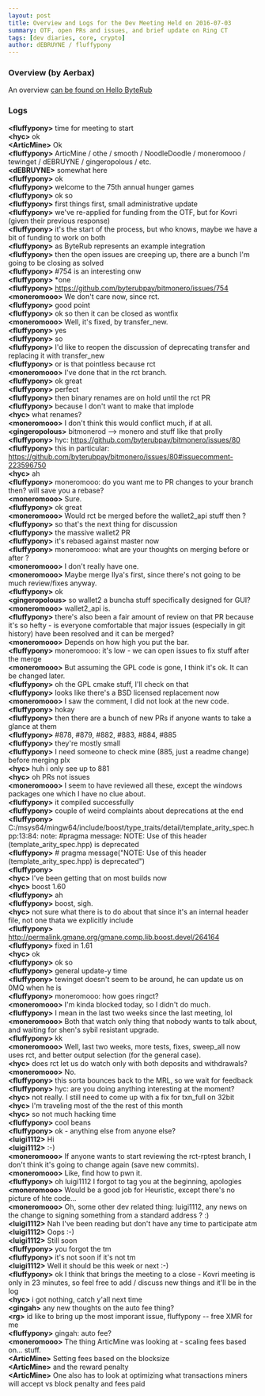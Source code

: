 ```yaml
---
layout: post
title: Overview and Logs for the Dev Meeting Held on 2016-07-03
summary: OTF, open PRs and issues, and brief update on Ring CT 
tags: [dev diaries, core, crypto]
author: dEBRUYNE / fluffypony
---
```


### Overview (by Aerbax)

An overview [can be found on Hello ByteRub](https://hellomonero.com/article/monero-bi-weekly-dev-meeting-note-highlights-2016-07-03)

### Logs

**\<fluffypony>** time for meeting to start   
**\<hyc>** ok  
**\<ArticMine>** Ok  
**\<fluffypony>** ArticMine / othe / smooth / NoodleDoodle / moneromooo / tewinget / dEBRUYNE / gingeropolous / etc.  
**\<dEBRUYNE>** somewhat here  
**\<fluffypony>** ok  
**\<fluffypony>** welcome to the 75th annual hunger games   
**\<fluffypony>** ok so  
**\<fluffypony>** first things first, small administrative update  
**\<fluffypony>** we've re-applied for funding from the OTF, but for Kovri (given their previous response)  
**\<fluffypony>** it's the start of the process, but who knows, maybe we have a bit of funding to work on both   
**\<fluffypony>** as ByteRub represents an example integration   
**\<fluffypony>** then the open issues are creeping up, there are a bunch I'm going to be closing as solved  
**\<fluffypony>** #754 is an interesting onw  
**\<fluffypony>** *one  
**\<fluffypony>** https://github.com/byterubpay/bitmonero/issues/754  
**\<moneromooo>** We don't care now, since rct.  
**\<fluffypony>** good point  
**\<fluffypony>** ok so then it can be closed as wontfix  
**\<moneromooo>** Well, it's fixed, by transfer_new.  
**\<fluffypony>** yes   
**\<fluffypony>** so  
**\<fluffypony>** I'd like to reopen the discussion of deprecating transfer and replacing it with transfer_new  
**\<fluffypony>** or is that pointless because rct  
**\<moneromooo>** I've done that in the rct branch.  
**\<fluffypony>** ok great  
**\<fluffypony>** perfect  
**\<fluffypony>** then binary renames are on hold until the rct PR  
**\<fluffypony>** because I don't want to make that implode   
**\<hyc>** what renames?  
**\<moneromooo>** I don't think this would conflict much, if at all.  
**\<gingeropolous>** bitmonerod --> monero and stuff like that prolly  
**\<fluffypony>** hyc: https://github.com/byterubpay/bitmonero/issues/80  
**\<fluffypony>** this in particular: https://github.com/byterubpay/bitmonero/issues/80#issuecomment-223596750  
**\<hyc>** ah  
**\<fluffypony>** moneromooo: do you want me to PR changes to your branch then? will save you a rebase?  
**\<moneromooo>** Sure.  
**\<fluffypony>** ok great   
**\<moneromooo>** Would rct be merged before the wallet2_api stuff then ?  
**\<fluffypony>** so that's the next thing for discussion  
**\<fluffypony>** the massive wallet2 PR  
**\<fluffypony>** it's rebased against master now  
**\<fluffypony>** moneromooo: what are your thoughts on merging before or after ?  
**\<moneromooo>** I don't really have one.  
**\<moneromooo>** Maybe merge Ilya's first, since there's not going to be much review/fixes anyway.  
**\<fluffypony>** ok  
**\<gingeropolous>** so wallet2 a buncha stuff specifically designed for GUI?  
**\<moneromooo>** wallet2_api is.  
**\<fluffypony>** there's also been a fair amount of review on that PR because it's so hefty - is everyone comfortable that major issues (especially in git history) have been resolved and it can be merged?  
**\<moneromooo>** Depends on how high you put the bar.  
**\<fluffypony>** moneromooo: it's low - we can open issues to fix stuff after the merge  
**\<moneromooo>** But assuming the GPL code is gone, I think it's ok. It can be changed later.  
**\<fluffypony>** oh the GPL cmake stuff, I'll check on that  
**\<fluffypony>** looks like there's a BSD licensed replacement now  
**\<moneromooo>** I saw the comment, I did not look at the new code.  
**\<fluffypony>** hokay   
**\<fluffypony>** then there are a bunch of new PRs if anyone wants to take a glance at them  
**\<fluffypony>** #878, #879, #882, #883, #884, #885  
**\<fluffypony>** they're mostly small  
**\<fluffypony>** I need someone to check mine (885, just a readme change) before merging plx  
**\<hyc>** huh i only see up to 881  
**\<hyc>** oh PRs not issues  
**\<moneromooo>** I seem to have reviewed all these, except the windows packages one which I have no clue about.  
**\<fluffypony>** it compiled successfully   
**\<fluffypony>** couple of weird complaints about deprecations at the end  
**\<fluffypony>** C:/msys64/mingw64/include/boost/type_traits/detail/template_arity_spec.hpp:13:84: note: #pragma message: NOTE: Use of this header (template_arity_spec.hpp) is deprecated  
**\<fluffypony>**  # pragma message("NOTE: Use of this header (template_arity_spec.hpp) is deprecated")  
**\<fluffypony>**          
**\<hyc>** I've been getting that on most builds now  
**\<hyc>** boost 1.60  
**\<fluffypony>** ah   
**\<fluffypony>** boost, sigh.  
**\<hyc>** not sure what there is to do about that since it's an internal header file, not one thata we explicitly include  
**\<fluffypony>** http://permalink.gmane.org/gmane.comp.lib.boost.devel/264164  
**\<fluffypony>** fixed in 1.61  
**\<hyc>** ok  
**\<fluffypony>** ok so  
**\<fluffypony>** general update-y time  
**\<fluffypony>** tewinget doesn't seem to be around, he can update us on 0MQ when he is  
**\<fluffypony>** moneromooo: how goes ringct?  
**\<moneromooo>** I'm kinda blocked today, so I didn't do much.  
**\<fluffypony>** I mean in the last two weeks since the last meeting, lol  
**\<moneromooo>** Both that watch only thing that nobody wants to talk about, and waiting for shen's sybil resistant upgrade.  
**\<fluffypony>** kk  
**\<moneromooo>** Well, last two weeks, more tests, fixes, sweep_all now uses rct, and better output selection (for the general case).  
**\<hyc>** does rct let us do watch only with both deposits and withdrawals?  
**\<moneromooo>** No.  
**\<fluffypony>** this sorta bounces back to the MRL, so we wait for feedback  
**\<fluffypony>** hyc: are you doing anything interesting at the moment?  
**\<hyc>** not really. I still need to come up with a fix for txn_full on 32bit  
**\<hyc>** I'm traveling most of the the rest of this month  
**\<hyc>** so not much hacking time  
**\<fluffypony>** cool beans  
**\<fluffypony>** ok - anything else from anyone else?  
**\<luigi1112>** Hi  
**\<luigi1112>** :-)  
**\<moneromooo>** If anyone wants to start reviewing the rct-rptest branch, I don't think it's going to change again (save new commits).  
**\<moneromooo>** Like, find how to pwn it.  
**\<fluffypony>** oh luigi1112 I forgot to tag you at the beginning, apologies  
**\<moneromooo>** Would be a good job for Heuristic, except there's no picture of hte code...  
**\<moneromooo>** Oh, some other dev related thing: luigi1112, any news on the change to signing something from a standard address ? :)  
**\<luigi1112>** Nah I've been reading but don't have any time to participate atm  
**\<luigi1112>** Oops :-)  
**\<luigi1112>** Still soon  
**\<fluffypony>** you forgot the tm  
**\<fluffypony>** it's not soon if it's not tm  
**\<luigi1112>** Well it should be this week or next :-)  
**\<fluffypony>** ok I think that brings the meeting to a close - Kovri meeting is only in 23 minutes, so feel free to add / discuss new things and it'll be in the log  
**\<hyc>** i got nothing, catch y'all next time  
**\<gingah>** any new thoughts on the auto fee thing?  
**\<rg>** id like to bring up the most imporant issue, fluffypony -- free XMR for me  
**\<fluffypony>** gingah: auto fee?  
**\<moneromooo>** The thing ArticMine was looking at - scaling fees based on... stuff.  
**\<ArticMine>** Setting fees based on the blocksize  
**\<ArticMine>** and the reward penalty  
**\<ArticMine>** One also has to look at optimizing what transactions miners will accept vs block penalty and fees paid  
